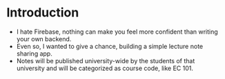 # Introduction
- I hate Firebase, nothing can make you feel more confident than writing your own backend.<br/>
- Even so, I wanted to give a chance, building a simple lecture note sharing app.<br/>
- Notes will be published university-wide by the students of that university and will be categorized as course code, like EC 101.
